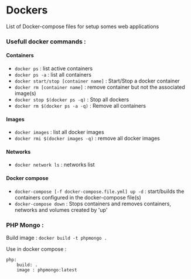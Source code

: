 # Dockers

List of Docker-compose files for setup somes web applications

### Usefull docker commands : 
#### Containers
- `docker ps` : list active containers
- `docker ps -a` : list all containers
- `docker start/stop [container name]` :  Start/Stop a docker container
- `docker rm [container name]` : remove container but not the associated image(s)
- `docker stop $(docker ps -q)` : Stop all dockers
- `docker rm $(docker ps -a -q)` : Remove all containers
#### Images
- `docker images` : list all docker images
- `docker rmi $(docker images -q)` : remove all docker images
#### Networks
- `docker network ls` : networks list
#### Docker compose
- `docker-compose [-f docker-compose.file.yml] up -d` : start/builds the containers configured in the docker-compose file(s)
- `docker-compose down` : Stops containers and removes containers, networks and volumes created by 'up'


### PHP Mongo : 
Build image : `docker build -t phpmongo .`

Use in docker compose : 
```
php:
    build: .
    image : phpmongo:latest
```